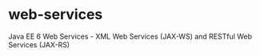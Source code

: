 web-services
============

Java EE 6 Web Services - XML Web Services (JAX-WS) and RESTful Web Services (JAX-RS)
